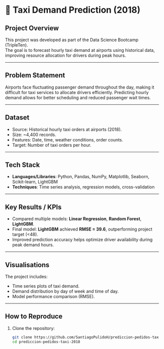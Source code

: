 # 🚕 Taxi Demand Prediction (2018)

## Project Overview
This project was developed as part of the Data Science Bootcamp (TripleTen).  
The goal is to forecast hourly taxi demand at airports using historical data, improving resource allocation for drivers during peak hours.

---

## Problem Statement
Airports face fluctuating passenger demand throughout the day, making it difficult for taxi services to allocate drivers efficiently. Predicting hourly demand allows for better scheduling and reduced passenger wait times.

---

## Dataset
- Source: Historical hourly taxi orders at airports (2018).  
- Size: ~4,400 records.  
- Features: Date, time, weather conditions, order counts.  
- Target: Number of taxi orders per hour.  

---

## Tech Stack
- **Languages/Libraries**: Python, Pandas, NumPy, Matplotlib, Seaborn, Scikit-learn, LightGBM  
- **Techniques**: Time series analysis, regression models, cross-validation  

---

## Key Results / KPIs
- Compared multiple models: **Linear Regression**, **Random Forest**, **LightGBM**.  
- Final model: **LightGBM** achieved **RMSE = 39.6**, outperforming project target (<48).  
- Improved prediction accuracy helps optimize driver availability during peak demand hours.  

---

## Visualisations
The project includes:
- Time series plots of taxi demand.  
- Demand distribution by day of week and time of day.  
- Model performance comparison (RMSE).  

---

## How to Reproduce
1. Clone the repository:
   ```bash
   git clone https://github.com/SantiagoPulidoH/prediccion-pedidos-taxi-2018.git
   cd prediccion-pedidos-taxi-2018
